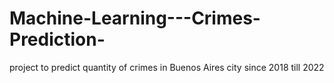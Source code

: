 # Machine-Learning---Crimes-Prediction-
project to predict quantity of crimes in Buenos Aires city since 2018 till 2022
